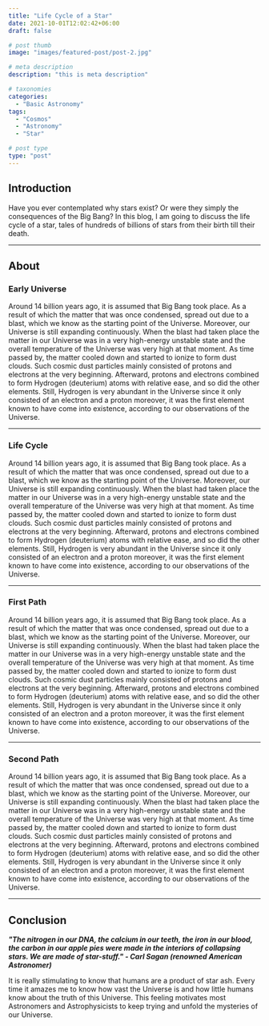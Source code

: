 ```yaml
---
title: "Life Cycle of a Star"
date: 2021-10-01T12:02:42+06:00
draft: false

# post thumb
image: "images/featured-post/post-2.jpg"

# meta description
description: "this is meta description"

# taxonomies
categories: 
  - "Basic Astronomy"
tags:
  - "Cosmos"
  - "Astronomy"
  - "Star"

# post type
type: "post"
---
```


## Introduction

Have you ever contemplated why stars exist? Or were they simply the consequences of the Big Bang? In this blog, I am going to discuss the life cycle of a star, tales of hundreds of billions of stars from their birth till their death.

<hr>

## About

### Early Universe
Around 14 billion years ago, it is assumed that Big Bang took place. As a result of which the matter that was once condensed, spread out due to a blast, which we know as the starting point of the Universe. Moreover, our Universe is still expanding continuously. When the blast had taken place the matter in our Universe was in a very high-energy unstable state and the overall temperature of the Universe was very high at that moment. As time passed by, the matter cooled down and started to ionize to form dust clouds. Such cosmic dust particles mainly consisted of protons and electrons at the very beginning. Afterward, protons and electrons combined to form Hydrogen (deuterium) atoms with relative ease, and so did the other elements. Still, Hydrogen is very abundant in the Universe since it only consisted of an electron and a proton moreover, it was the first element known to have come into existence, according to our observations of the Universe.

<hr>

### Life Cycle
Around 14 billion years ago, it is assumed that Big Bang took place. As a result of which the matter that was once condensed, spread out due to a blast, which we know as the starting point of the Universe. Moreover, our Universe is still expanding continuously. When the blast had taken place the matter in our Universe was in a very high-energy unstable state and the overall temperature of the Universe was very high at that moment. As time passed by, the matter cooled down and started to ionize to form dust clouds. Such cosmic dust particles mainly consisted of protons and electrons at the very beginning. Afterward, protons and electrons combined to form Hydrogen (deuterium) atoms with relative ease, and so did the other elements. Still, Hydrogen is very abundant in the Universe since it only consisted of an electron and a proton moreover, it was the first element known to have come into existence, according to our observations of the Universe.

<hr>

### First Path
Around 14 billion years ago, it is assumed that Big Bang took place. As a result of which the matter that was once condensed, spread out due to a blast, which we know as the starting point of the Universe. Moreover, our Universe is still expanding continuously. When the blast had taken place the matter in our Universe was in a very high-energy unstable state and the overall temperature of the Universe was very high at that moment. As time passed by, the matter cooled down and started to ionize to form dust clouds. Such cosmic dust particles mainly consisted of protons and electrons at the very beginning. Afterward, protons and electrons combined to form Hydrogen (deuterium) atoms with relative ease, and so did the other elements. Still, Hydrogen is very abundant in the Universe since it only consisted of an electron and a proton moreover, it was the first element known to have come into existence, according to our observations of the Universe.

<hr>

### Second Path
Around 14 billion years ago, it is assumed that Big Bang took place. As a result of which the matter that was once condensed, spread out due to a blast, which we know as the starting point of the Universe. Moreover, our Universe is still expanding continuously. When the blast had taken place the matter in our Universe was in a very high-energy unstable state and the overall temperature of the Universe was very high at that moment. As time passed by, the matter cooled down and started to ionize to form dust clouds. Such cosmic dust particles mainly consisted of protons and electrons at the very beginning. Afterward, protons and electrons combined to form Hydrogen (deuterium) atoms with relative ease, and so did the other elements. Still, Hydrogen is very abundant in the Universe since it only consisted of an electron and a proton moreover, it was the first element known to have come into existence, according to our observations of the Universe.

<hr>

## Conclusion

***"The nitrogen in our DNA, the calcium in our teeth, the iron in our blood, the carbon in our apple pies were made in the interiors of collapsing stars. We are made of star-stuff." - Carl Sagan (renowned American Astronomer)***

It is really stimulating to know that humans are a product of star ash. Every time it amazes me to know how vast the Universe is and how little humans know about the truth of this Universe. This feeling motivates most Astronomers and Astrophysicists to keep trying and unfold the mysteries of our Universe.